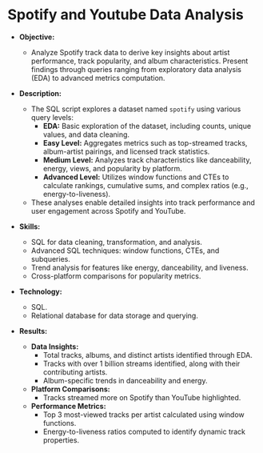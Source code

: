 # Spotify and Youtube Data Analysis

- **Objective:**
  - Analyze Spotify track data to derive key insights about artist performance, track popularity, and album characteristics. Present findings through queries ranging from exploratory data analysis (EDA) to advanced metrics computation.

- **Description:**
  - The SQL script explores a dataset named `spotify` using various query levels:
    - **EDA:** Basic exploration of the dataset, including counts, unique values, and data cleaning.
    - **Easy Level:** Aggregates metrics such as top-streamed tracks, album-artist pairings, and licensed track statistics.
    - **Medium Level:** Analyzes track characteristics like danceability, energy, views, and popularity by platform.
    - **Advanced Level:** Utilizes window functions and CTEs to calculate rankings, cumulative sums, and complex ratios (e.g., energy-to-liveness).
  - These analyses enable detailed insights into track performance and user engagement across Spotify and YouTube.

- **Skills:**
  - SQL for data cleaning, transformation, and analysis.
  - Advanced SQL techniques: window functions, CTEs, and subqueries.
  - Trend analysis for features like energy, danceability, and liveness.
  - Cross-platform comparisons for popularity metrics.

- **Technology:**
  - SQL.
  - Relational database for data storage and querying.

- **Results:**
  - **Data Insights:**
    - Total tracks, albums, and distinct artists identified through EDA.
    - Tracks with over 1 billion streams identified, along with their contributing artists.
    - Album-specific trends in danceability and energy.
  - **Platform Comparisons:**
    - Tracks streamed more on Spotify than YouTube highlighted.
  - **Performance Metrics:**
    - Top 3 most-viewed tracks per artist calculated using window functions.
    - Energy-to-liveness ratios computed to identify dynamic track properties.
